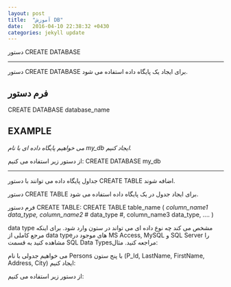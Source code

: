 ```yaml
---
layout: post
title:  "آموزش DB"
date:   2016-04-10 22:38:32 +0430
categories: jekyll update
---
```

دستور CREATE DATABASE

---

دستور CREATE DATABASE برای ایجاد یک پایگاه داده استفاده می شود.

##  فرم دستور

CREATE DATABASE database_name
##       EXAMPLE   



*می خواهیم پایگاه داده ای با نام my_db ایجاد کنیم.*

از دستور زیر استفاده می کنیم:
CREATE DATABASE my_db



---
جداول پایگاه داده می توانند با دستور CREATE TABLE اضافه شوند.


دستور CREATE TABLE برای ایجاد جدول در یک پایگاه داده استفاده می شود.

فرم دستور CREATE TABLE:
CREATE TABLE table_name
(
*column_name1 data_type,*
*column_name2* # data_type #,
column_name3 data_type,
....
)

data type مشخص می کند چه نوع داده ای می تواند در ستون وارد شود. برای اینکه مرجع کاملی از data typeهای موجود در MS Access, MySQL و SQL Server را مشاهده کنید به قسمت SQL Data Typesمراجعه کنید.
مثال:



می خواهیم جدولی با نام Persons با پنج ستون (P_Id, LastName, FirstName, Address, City) ایجاد کنیم:

از دستور زیر استفاده می کنیم:









